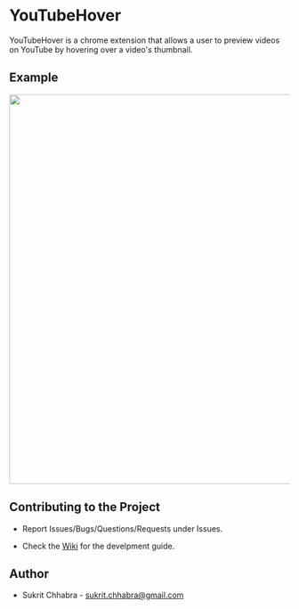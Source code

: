 # YouTubeHover

YouTubeHover is a chrome extension that allows a user to preview videos on YouTube by hovering over a video's thumbnail.

## Example

<img src="https://github.com/sukritchhabra/YouTubeHover/blob/develop/imgs/example.gif" width="700" alt="">

## Contributing to the Project
- Report Issues/Bugs/Questions/Requests under Issues.

- Check the [Wiki](https://github.com/sukritchhabra/YouTubeHover/wiki) for the develpment guide.

## Author
* Sukrit Chhabra - sukrit.chhabra@gmail.com